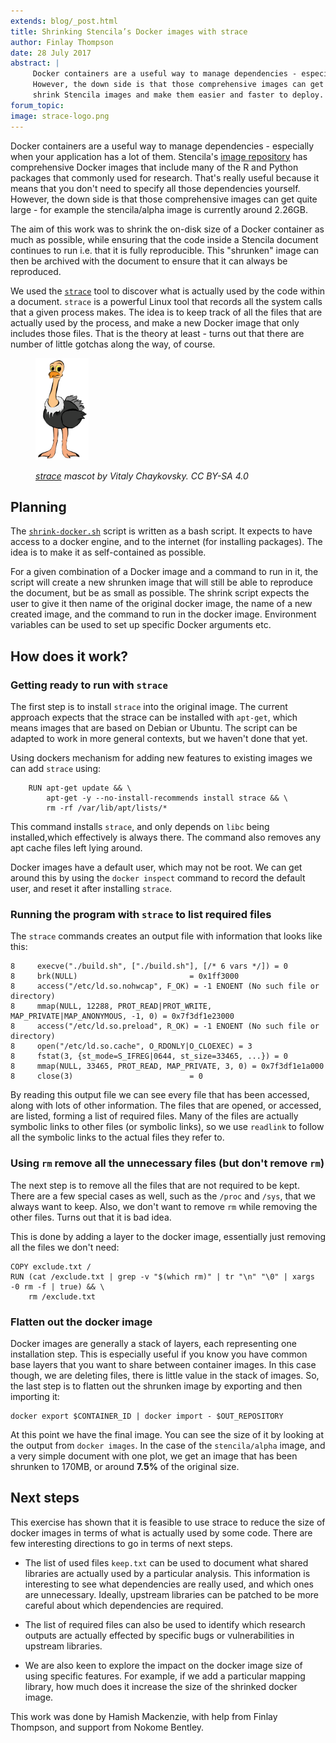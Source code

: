 ```yaml
---
extends: blog/_post.html
title: Shrinking Stencila’s Docker images with strace
author: Finlay Thompson
date: 28 July 2017
abstract: |
     Docker containers are a useful way to manage dependencies - especially when your application has a lot of them.
     However, the down side is that those comprehensive images can get quite large. We used the strace tool to
     shrink Stencila images and make them easier and faster to deploy.
forum_topic:
image: strace-logo.png
---
```

Docker containers are a useful way to manage dependencies - especially when your application has a lot of them. Stencila's [image repository](https://github.com/stencila/images) has comprehensive Docker images that include many of the R and Python packages that commonly used for research. That's really useful because it means that you don't need to specify all those dependencies yourself. However, the down side is that those comprehensive images can get quite large - for example the stencila/alpha image is currently around 2.26GB.

The aim of this work was  to shrink the on-disk size of a Docker container as much as possible, while ensuring that the code inside a Stencila document continues to run i.e. that it is fully reproducible. This "shrunken" image can then be archived with the document to ensure that it can always be reproduced.

We used the [`strace`](https://strace.io/) tool to discover what is actually used by the code within a document. `strace` is a powerful Linux tool that records all the system calls that a given process makes. The idea is to keep track of all the files that are actually used by the process, and make a new Docker image that only includes those files. That is the theory at least - turns out that there are number of little gotchas along the way, of course.

<figure>
	<img src="strace-logo.png" style="width: 20%;">
	<p><i><a href="https://strace.io/">strace</a> mascot by Vitaly Chaykovsky. CC BY-SA 4.0</i><p>
</figure>


## Planning

The [`shrink-docker.sh`](https://github.com/stencila/images/tree/master/.shrink) script is written as a bash script. It expects to have access to a docker engine, and to the internet (for installing packages). The idea is to make it as self-contained as possible.

For a given combination of a Docker image and a command to run in it, the script will create a new shrunken image that will still be able to reproduce the document, but be as small as possible. The shrink script expects the user to give it then name of the original docker image, the name of a new created image, and the command to run in the docker image. Environment variables can be used to set up specific Docker arguments etc.

## How does it work?

### Getting ready to run with `strace`

The first step is to install `strace` into the original image. The current approach expects that the strace can be installed with `apt-get`, which means images that are based on Debian or Ubuntu. The script can be adapted to work in more general contexts, but we haven't done that yet.

Using dockers mechanism for adding new features to existing images we can add `strace` using:

```
    RUN apt-get update && \
        apt-get -y --no-install-recommends install strace && \
        rm -rf /var/lib/apt/lists/*
```


This command installs `strace`, and only depends on `libc` being installed,which effectively is always there. The command also removes any apt cache files left lying around.  

Docker images have a default user, which may not be root. We can get around this by using the `docker inspect` command to record the default user, and reset it after installing `strace`.

### Running the program with `strace` to list required files

The `strace` commands creates an output file with information that looks like this:

```
8     execve("./build.sh", ["./build.sh"], [/* 6 vars */]) = 0
8     brk(NULL)                         = 0x1ff3000
8     access("/etc/ld.so.nohwcap", F_OK) = -1 ENOENT (No such file or directory)
8     mmap(NULL, 12288, PROT_READ|PROT_WRITE, MAP_PRIVATE|MAP_ANONYMOUS, -1, 0) = 0x7f3df1e23000
8     access("/etc/ld.so.preload", R_OK) = -1 ENOENT (No such file or directory)
8     open("/etc/ld.so.cache", O_RDONLY|O_CLOEXEC) = 3
8     fstat(3, {st_mode=S_IFREG|0644, st_size=33465, ...}) = 0
8     mmap(NULL, 33465, PROT_READ, MAP_PRIVATE, 3, 0) = 0x7f3df1e1a000
8     close(3)                          = 0
```

By reading this output file we can see every file that has been accessed, along with lots of other information. The files that are opened, or accessed, are listed, forming a list of required files. Many of the files are actually symbolic links to other files (or symbolic links), so we use `readlink` to follow all the symbolic links to the actual files they refer to.


### Using `rm` remove all the unnecessary files (but don't remove `rm`)

The next step is to remove all the files that are not required to be kept. There are a few special cases as well, such as the `/proc` and `/sys`, that we always want to keep. Also, we don't want to remove `rm` while removing the other files. Turns out that it is bad idea.

This is done by adding a layer to the docker image, essentially just removing all the files we don't need:

```
COPY exclude.txt /
RUN (cat /exclude.txt | grep -v "$(which rm)" | tr "\n" "\0" | xargs -0 rm -f | true) && \
    rm /exclude.txt
```


### Flatten out the docker image

Docker images are generally a stack of layers, each representing one installation step. This is especially useful if you know you have common base layers that you want to share between container images. In this case though, we are deleting files, there is little value in the stack of images. So, the last step is to flatten out the shrunken image by exporting and then importing it:

```
docker export $CONTAINER_ID | docker import - $OUT_REPOSITORY
```

At this point we have the final image. You can see the size of it by looking at the output from `docker images`. In the case of the `stencila/alpha` image, and a very simple document with one plot, we get an image that has been shrunken to 170MB, or around **7.5%** of the original size.


## Next steps

This exercise has shown that it is feasible to use strace to reduce the size of docker images in terms of what is actually used by some code. There are few interesting directions to go in terms of next steps.

- The list of used files `keep.txt` can be used to document what shared libraries are actually used by a particular analysis. This information is interesting to see what dependencies are really used, and which ones are unnecessary. Ideally, upstream libraries can be patched to be more careful about which dependencies are required.

- The list of required files can also be used to identify which research outputs are actually effected by specific bugs or vulnerabilities in upstream libraries.

- We are also keen to explore the impact on the docker image size of using specific features. For example, if we add a particular mapping library, how much does it increase the size of the shrinked docker image.

This work was done by Hamish Mackenzie, with help from Finlay Thompson, and support from Nokome Bentley.
